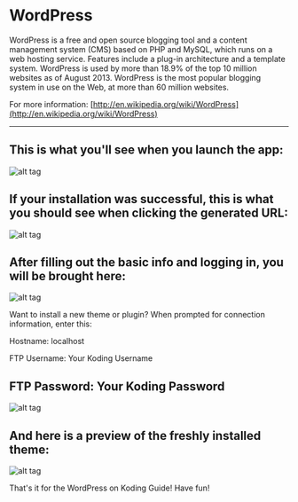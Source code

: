 WordPress
============

WordPress is a free and open source blogging tool and a content management system (CMS) based on PHP and MySQL, which runs on a web hosting service. Features include a plug-in architecture and a template system. WordPress is used by more than 18.9% of the top 10 million websites as of August 2013. WordPress is the most popular blogging system in use on the Web, at more than 60 million websites.


For more information: [http://en.wikipedia.org/wiki/WordPress](http://en.wikipedia.org/wiki/WordPress) 


_________________________

This is what you'll see when you launch the app:
--------------------------


![alt tag](http://i.imgur.com/JdHBlxg.png)


If your installation was successful, this is what you should see when clicking the generated URL: 
--------------------------


![alt tag](http://i.imgur.com/I4wgPux.png)


After filling out the basic info and logging in, you will be brought here: 
--------------------------


![alt tag](http://i.imgur.com/IUgwK3S.png)


Want to install a new theme or plugin? When prompted for connection information, enter this: 


Hostname: localhost


FTP Username: Your Koding Username


FTP Password: Your Koding Password
--------------------------


![alt tag](http://i.imgur.com/zg9o6lZ.png)


And here is a preview of the freshly installed theme: 
--------------------------


![alt tag](http://i.imgur.com/qycJmsH.png)



That's it for the WordPress on Koding Guide! Have fun!





